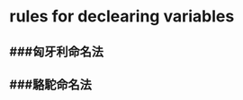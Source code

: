 # rules for declearing variables

<script type="text/javascript" src="../js/general.js"></script>

###匈牙利命名法
---


###駱駝命名法
---

